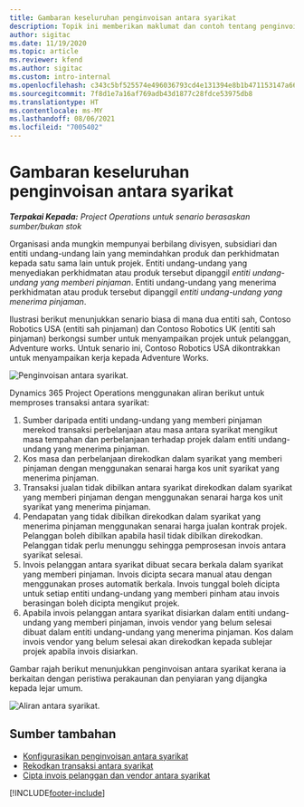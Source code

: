 ```yaml
---
title: Gambaran keseluruhan penginvoisan antara syarikat
description: Topik ini memberikan maklumat dan contoh tentang penginvoisan antara syarikat untuk projek.
author: sigitac
ms.date: 11/19/2020
ms.topic: article
ms.reviewer: kfend
ms.author: sigitac
ms.custom: intro-internal
ms.openlocfilehash: c343c5bf525574e496036793cd4e131394e8b1b471153147a66cfebe1acf3fce
ms.sourcegitcommit: 7f8d1e7a16af769adb43d1877c28fdce53975db8
ms.translationtype: HT
ms.contentlocale: ms-MY
ms.lasthandoff: 08/06/2021
ms.locfileid: "7005402"
---
```

# <a name="intercompany-invoicing-overview"></a>Gambaran keseluruhan penginvoisan antara syarikat

_**Terpakai Kepada:** Project Operations untuk senario berasaskan sumber/bukan stok_

Organisasi anda mungkin mempunyai berbilang divisyen, subsidiari dan entiti undang-undang lain yang memindahkan produk dan perkhidmatan kepada satu sama lain untuk projek. Entiti undang-undang yang menyediakan perkhidmatan atau produk tersebut dipanggil *entiti undang-undang yang memberi pinjaman*. Entiti undang-undang yang menerima perkhidmatan atau produk tersebut dipanggil *entiti undang-undang yang menerima pinjaman*.

Ilustrasi berikut menunjukkan senario biasa di mana dua entiti sah, Contoso Robotics USA (entiti sah pinjaman) dan Contoso Robotics UK (entiti sah pinjaman) berkongsi sumber untuk menyampaikan projek untuk pelanggan, Adventure works. Untuk senario ini, Contoso Robotics USA dikontrakkan untuk menyampaikan kerja kepada Adventure Works.

![Penginvoisan antara syarikat.](./media/IntercompanyScenario.png) 

Dynamics 365 Project Operations menggunakan aliran berikut untuk memproses transaksi antara syarikat:

1. Sumber daripada entiti undang-undang yang memberi pinjaman merekod transaksi perbelanjaan atau masa antara syarikat mengikut masa tempahan dan perbelanjaan terhadap projek dalam entiti undang-undang yang menerima pinjaman.
2. Kos masa dan perbelanjaan direkodkan dalam syarikat yang memberi pinjaman dengan menggunakan senarai harga kos unit syarikat yang menerima pinjaman.
3. Transaksi jualan tidak dibilkan antara syarikat direkodkan dalam syarikat yang memberi pinjaman dengan menggunakan senarai harga kos unit syarikat yang menerima pinjaman.
4. Pendapatan yang tidak dibilkan direkodkan dalam syarikat yang menerima pinjaman menggunakan senarai harga jualan kontrak projek. Pelanggan boleh dibilkan apabila hasil tidak dibilkan direkodkan. Pelanggan tidak perlu menunggu sehingga pemprosesan invois antara syarikat selesai.
5. Invois pelanggan antara syarikat dibuat secara berkala dalam syarikat yang memberi pinjaman. Invois dicipta secara manual atau dengan menggunakan proses automatik berkala. Invois tunggal boleh dicipta untuk setiap entiti undang-undang yang memberi pinham atau invois berasingan boleh dicipta mengikut projek.
6. Apabila invois pelanggan antara syarikat disiarkan dalam entiti undang-undang yang memberi pinjaman, invois vendor yang belum selesai dibuat dalam entiti undang-undang yang menerima pinjaman. Kos dalam invois vendor yang belum selesai akan direkodkan kepada sublejar projek apabila invois disiarkan.

Gambar rajah berikut menunjukkan penginvoisan antara syarikat kerana ia berkaitan dengan peristiwa perakaunan dan penyiaran yang dijangka kepada lejar umum.

![Aliran antara syarikat.](./media/IntercompanyFlow.png)

## <a name="additional-resources"></a>Sumber tambahan

- [Konfigurasikan penginvoisan antara syarikat](configure-intercompany-invoicing.md)
- [Rekodkan transaksi antara syarikat](create-intercompany-transactions.md)
- [Cipta invois pelanggan dan vendor antara syarikat](create-intercompany-customer-vendor-invoices.md)


[!INCLUDE[footer-include](../includes/footer-banner.md)]